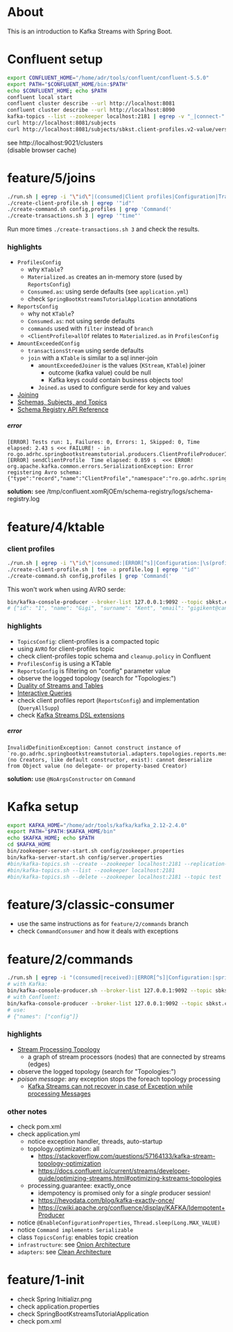 # About
This is an introduction to Kafka Streams with Spring Boot.

# Confluent setup
```bash
export CONFLUENT_HOME="/home/adr/tools/confluent/confluent-5.5.0"
export PATH="$CONFLUENT_HOME/bin:$PATH"
echo $CONFLUENT_HOME; echo $PATH
confluent local start
confluent cluster describe --url http://localhost:8081
confluent cluster describe --url http://localhost:8090
kafka-topics --list --zookeeper localhost:2181 | egrep -v "_|connect-"
curl http://localhost:8081/subjects
curl http://localhost:8081/subjects/sbkst.client-profiles.v2-value/versions
```
see http://localhost:9021/clusters  
(disable browser cache)

# feature/5/joins
```bash
./run.sh | egrep -i "\"id\"|(consumed|Client profiles|Configuration|Transaction):|ERROR[^s]|\s(profiles|version)\s=|AmountExceeded\("
./create-client-profile.sh | egrep '"id"'
./create-command.sh config,profiles | grep 'Command('
./create-transactions.sh 3 | egrep '"time"'
```
Run more times `./create-transactions.sh 3` and check the results.

### highlights
- `ProfilesConfig`
    - why `KTable`?
    - `Materialized.as` creates an in-memory store (used by `ReportsConfig`)
    - `Consumed.as`: using serde defaults (see `application.yml`)
    - check `SpringBootKstreamsTutorialApplication` annotations
- `ReportsConfig`
    - why not `KTable`?
    - `Consumed.as`: not using serde defaults
    - `commands` used with `filter` instead of `branch`
    - `<ClientProfile>allOf` relates to `Materialized.as` in `ProfilesConfig`
- `AmountExceededConfig`
    - `transactionsStream` using serde defaults
    - `join` with a `KTable` is similar to a sql inner-join
        - `amountExceededJoiner` is the values (`KStream`, `KTable`) joiner
            - outcome (kafka value) could be null
            - Kafka keys could contain business objects too! 
        - `Joined.as` used to configure serde for key and values
- [Joining](https://kafka.apache.org/25/documentation/streams/developer-guide/dsl-api.html#joining)
- [Schemas, Subjects, and Topics](https://docs.confluent.io/current/schema-registry/index.html#schemas-subjects-and-topics)
- [Schema Registry API Reference](https://docs.confluent.io/current/schema-registry/develop/api.html#sr-api-reference)

##### error
```
[ERROR] Tests run: 1, Failures: 0, Errors: 1, Skipped: 0, Time elapsed: 2.43 s <<< FAILURE! - in ro.go.adrhc.springbootkstreamstutorial.producers.ClientProfileProducerIT
[ERROR] sendClientProfile  Time elapsed: 0.859 s  <<< ERROR!
org.apache.kafka.common.errors.SerializationException: Error registering Avro schema: {"type":"record","name":"ClientProfile","namespace":"ro.go.adrhc.springbootkstreamstutorial.infrastru
```
**solution:** see /tmp/confluent.xomRjOEm/schema-registry/logs/schema-registry.log

# feature/4/ktable

### client profiles
```bash
./run.sh | egrep -i "\"id\"|consumed:|ERROR[^s]|Configuration:|\s(profiles|version)\s=|Client profiles:"
./create-client-profile.sh | tee -a profile.log | egrep '"id"'
./create-command.sh config,profiles | grep 'Command('
```
This won't work when using AVRO serde:
```bash
bin/kafka-console-producer --broker-list 127.0.0.1:9092 --topic sbkst.client-profiles.v2
# {"id": "1", "name": "Gigi", "surname": "Kent", "email": "gigikent@candva.ro", "phone": "0720000000", "dailyMaxAmount": 50, "periodMaxAmount": 150}
```

### highlights
- `TopicsConfig`: client-profiles is a compacted topic
- using `AVRO` for client-profiles topic
- check client-profiles topic schema and `cleanup.policy` in Confluent
- `ProfilesConfig` is using a KTable
- `ReportsConfig` is filtering on "config" parameter value
- observe the logged topology (search for "Topologies:")
- [Duality of Streams and Tables](https://kafka.apache.org/25/documentation/streams/core-concepts#streams-concepts-duality)
- [Interactive Queries](https://kafka.apache.org/10/documentation/streams/developer-guide/interactive-queries.html)
- check client profiles report (`ReportsConfig`) and implementation (`QueryAllSupp`)
- check [Kafka Streams DSL extensions](https://github.com/adrhc/kafka-streams-extensions)

##### error
```
InvalidDefinitionException: Cannot construct instance of `ro.go.adrhc.springbootkstreamstutorial.adapters.topologies.reports.messages.Command` (no Creators, like default constructor, exist): cannot deserialize from Object value (no delegate- or property-based Creator)
```             
**solution:** use `@NoArgsConstructor` on `Command`

# Kafka setup
```bash
export KAFKA_HOME="/home/adr/tools/kafka/kafka_2.12-2.4.0"
export PATH="$PATH:$KAFKA_HOME/bin"
echo $KAFKA_HOME; echo $PATH
cd $KAFKA_HOME
bin/zookeeper-server-start.sh config/zookeeper.properties
bin/kafka-server-start.sh config/server.properties
#bin/kafka-topics.sh --create --zookeeper localhost:2181 --replication-factor 1 --partitions 1 --topic test
#bin/kafka-topics.sh --list --zookeeper localhost:2181
#bin/kafka-topics.sh --delete --zookeeper localhost:2181 --topic test
```

# feature/3/classic-consumer
- use the same instructions as for `feature/2/commands` branch
- check `CommandConsumer` and how it deals with exceptions

# feature/2/commands
```bash
./run.sh | egrep -i "(consumed|received):|ERROR[^s]|Configuration:|spring profiles|app version"
# with Kafka:
bin/kafka-console-producer.sh --broker-list 127.0.0.1:9092 --topic sbkst.commands.v2
# with Confluent:
bin/kafka-console-producer --broker-list 127.0.0.1:9092 --topic sbkst.commands.v2
# use:
# {"names": ["config"]}
```

### highlights
- [Stream Processing Topology](https://kafka.apache.org/24/documentation/streams/core-concepts#streams_topology)
    - a graph of stream processors (nodes) that are connected by streams (edges)
- observe the logged topology (search for "Topologies:")
- *poison message*: any exception stops the foreach topology processing
    - [Kafka Streams can not recover in case of Exception while processing Messages](https://stackoverflow.com/questions/50388496/kafka-streams-can-not-recover-in-case-of-exception-while-processing-messages)

### other notes
- check pom.xml
- check application.yml
    - notice exception handler, threads, auto-startup
    - topology.optimization: all 
        - https://stackoverflow.com/questions/57164133/kafka-stream-topology-optimization
        - https://docs.confluent.io/current/streams/developer-guide/optimizing-streams.html#optimizing-kstreams-topologies
    - processing.guarantee: exactly_once
        - idempotency is promised only for a *single* producer session!
        - https://hevodata.com/blog/kafka-exactly-once/
        - https://cwiki.apache.org/confluence/display/KAFKA/Idempotent+Producer   
- notice `@EnableConfigurationProperties`, `Thread.sleep(Long.MAX_VALUE)`
- notice `Command implements Serializable`
- class `TopicsConfig`: enables topic creation
- `infrastructure`: see [Onion Architecture](https://jeffreypalermo.com/blog/the-onion-architecture-part-1/)
- `adapters`: see [Clean Architecture](https://blog.cleancoder.com/uncle-bob/2012/08/13/the-clean-architecture.html)

# feature/1-init
- check Spring Initializr.png
- check application.properties
- check SpringBootKstreamsTutorialApplication
- check pom.xml
